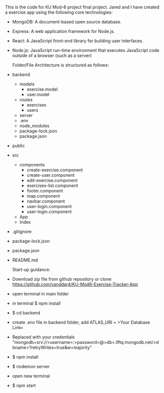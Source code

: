 This is the code for KU Mod-6 project final project. Jared and I have created a exercise app using the following core technologies:

- MongoDB: A document-based open source database.
- Express: A web application framework for Node.js.
- React: A JavaScript front-end library for building user interfaces.
- Node.js: JavaScript run-time environment that executes JavaScript code outside of a browser (such as a server)
  
  Folder/File Architecture is structured as follows:
- backend
  - models
    - exercise.model
    - user.model
  - routes
    - exercises
    - users
  - server
  - .env
  - node_modules
  - package-lock.json
  - package.json
- public
- src
  - components
    - create-exercise.component
    - create-user.component
    - edit-exercise.component
    - exercises-list.component
    - footer.component
    - map.component
    - navbar.component
    - user-login.component
    - user-login.component
  - App
  - Index
- .gitignore
- package-lock.json
- package.json
- README.md
  
  Start-up guidance:
- Download zip file from github repository or clone https://github.com/vanddar4/KU-Mod6-Exercise-Tracker-App
- open terminal in main folder
- in terminal \$ npm install
- \$ cd backend
- create .env file in backend folder, add ATLAS_URI = >Your Database Link<
- Replaced with your credentials "mongodb+srv://>username<:>password<@>db<.llftq.mongodb.net/>dbname<?retryWrites=true&w=majority"
- \$ npm install
- \$ nodemon server
- open new terminal
- \$ npm start
